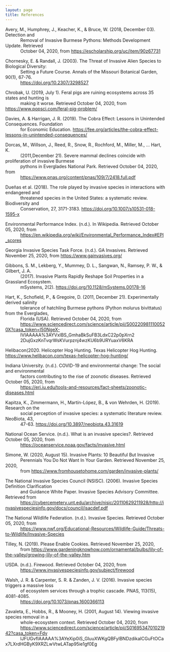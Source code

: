 ```yaml
---
layout: page
title: References
---
```


Avery, M., Humphrey, J., Keacher, K., & Bruce, W. (2018, December 03). Detection and <br>
&nbsp;&nbsp;&nbsp;&nbsp;&nbsp;&nbsp;&nbsp;&nbsp;&nbsp;&nbsp;&nbsp;&nbsp;Removal of Invasive Burmese Pythons: Methods Development Update. Retrieved <br>
&nbsp;&nbsp;&nbsp;&nbsp;&nbsp;&nbsp;&nbsp;&nbsp;&nbsp;&nbsp;&nbsp;&nbsp;October 04, 2020, from https://escholarship.org/uc/item/90z67731 <br>

Chornesky, E. & Randall, J. (2003). The Threat of Invasive Alien Species to Biological Diversity: <br>
&nbsp;&nbsp;&nbsp;&nbsp;&nbsp;&nbsp;&nbsp;&nbsp;&nbsp;&nbsp;&nbsp;&nbsp;Setting a Future Course. Annals of the Missouri Botanical Garden, 90(1), 67-76. <br>
&nbsp;&nbsp;&nbsp;&nbsp;&nbsp;&nbsp;&nbsp;&nbsp;&nbsp;&nbsp;&nbsp;&nbsp;https://doi.org/10.2307/3298527

Chrobak, U. (2019, July 1). Feral pigs are ruining ecosystems across 35 states and hunting is <br>
&nbsp;&nbsp;&nbsp;&nbsp;&nbsp;&nbsp;&nbsp;&nbsp;&nbsp;&nbsp;&nbsp;&nbsp;making it worse. Retrieved October 04, 2020, from https://www.popsci.com/feral-pig-problem/

Davies, A. & Harrigan, J. R. (2019). The Cobra Effect: Lessons in Unintended Consequences. Foundation <br>
&nbsp;&nbsp;&nbsp;&nbsp;&nbsp;&nbsp;&nbsp;&nbsp;&nbsp;&nbsp;&nbsp;&nbsp;for Economic Education. https://fee.org/articles/the-cobra-effect-lessons-in-unintended-consequences/

Dorcas, M., Willson, J., Reed, R., Snow, R., Rochford, M., Miller, M., ... Hart, K. <br>
&nbsp;&nbsp;&nbsp;&nbsp;&nbsp;&nbsp;&nbsp;&nbsp;&nbsp;&nbsp;&nbsp;&nbsp;(2011,December 21). Severe mammal declines coincide with proliferation of invasive Burmese <br>
&nbsp;&nbsp;&nbsp;&nbsp;&nbsp;&nbsp;&nbsp;&nbsp;&nbsp;&nbsp;&nbsp;&nbsp;pythons in Everglades National Park. Retrieved October 04, 2020, from <br>
&nbsp;&nbsp;&nbsp;&nbsp;&nbsp;&nbsp;&nbsp;&nbsp;&nbsp;&nbsp;&nbsp;&nbsp;https://www.pnas.org/content/pnas/109/7/2418.full.pdf

Dueñas et al. (2018). The role played by invasive species in interactions with endangered and <br>
&nbsp;&nbsp;&nbsp;&nbsp;&nbsp;&nbsp;&nbsp;&nbsp;&nbsp;&nbsp;&nbsp;&nbsp;threatened species in the United States: a systematic review. Biodiversity and <br>
&nbsp;&nbsp;&nbsp;&nbsp;&nbsp;&nbsp;&nbsp;&nbsp;&nbsp;&nbsp;&nbsp;&nbsp;Conservation, 27, 3171-3183. https://doi.org/10.1007/s10531-018-1595-x

Environmental Performance Index. (n.d.). In Wikipedia. Retrieved October 05, 2020, from <br>
&nbsp;&nbsp;&nbsp;&nbsp;&nbsp;&nbsp;&nbsp;&nbsp;&nbsp;&nbsp;&nbsp;&nbsp;https://en.wikipedia.org/wiki/Environmental_Performance_Index#EPI_scores

Georgia Invasive Species Task Force. (n.d.). GA Invasives. Retrieved November 25, 2020, from https://www.gainvasives.org/ 

Gibbons, S. M., Lekberg, Y., Mummey, D. L., Sangwan, N., Ramsey, P. W., & Gilbert, J. A. <br>
&nbsp;&nbsp;&nbsp;&nbsp;&nbsp;&nbsp;&nbsp;&nbsp;&nbsp;&nbsp;&nbsp;&nbsp;(2017). Invasive Plants Rapidly Reshape Soil Properties in a Grassland Ecosystem. <br>
&nbsp;&nbsp;&nbsp;&nbsp;&nbsp;&nbsp;&nbsp;&nbsp;&nbsp;&nbsp;&nbsp;&nbsp;mSystems, 2(2). https://doi.org/10.1128/mSystems.00178-16

Hart, K., Schofield, P., & Gregoire, D. (2011, December 21). Experimentally derived salinity <br>
&nbsp;&nbsp;&nbsp;&nbsp;&nbsp;&nbsp;&nbsp;&nbsp;&nbsp;&nbsp;&nbsp;&nbsp;tolerance of hatchling Burmese pythons (Python molurus bivittatus) from the Everglades, <br>
&nbsp;&nbsp;&nbsp;&nbsp;&nbsp;&nbsp;&nbsp;&nbsp;&nbsp;&nbsp;&nbsp;&nbsp;Florida (USA). Retrieved October 04, 2020, from <br>
&nbsp;&nbsp;&nbsp;&nbsp;&nbsp;&nbsp;&nbsp;&nbsp;&nbsp;&nbsp;&nbsp;&nbsp;https://www.sciencedirect.com/science/article/pii/S002209811100520X?casa_token=I50NgeX-<br> &nbsp;&nbsp;&nbsp;&nbsp;&nbsp;&nbsp;&nbsp;&nbsp;&nbsp;&nbsp;&nbsp;&nbsp;IVIAAAAA%3AYVxIBS_GmhaBkSuFB3LdxC22p0pXrn2 <br>
&nbsp;&nbsp;&nbsp;&nbsp;&nbsp;&nbsp;&nbsp;&nbsp;&nbsp;&nbsp;&nbsp;&nbsp;2DujGxzKnTvqrWsKVurpznj4wzKU6b9URYuaxV6KRA

Helibacon(2020. Helicopter Hog Hunting. Texas Helicopter Hog Hunting. https://www.helibacon.com/texas-helicopter-hog-hunting/

Indiana University. (n.d.). COVID-19 and environmental change: The social and environmental <br>
&nbsp;&nbsp;&nbsp;&nbsp;&nbsp;&nbsp;&nbsp;&nbsp;&nbsp;&nbsp;&nbsp;&nbsp;factors contributing to the rise of zoonotic diseases. Retrieved October 05, 2020, from <br>
&nbsp;&nbsp;&nbsp;&nbsp;&nbsp;&nbsp;&nbsp;&nbsp;&nbsp;&nbsp;&nbsp;&nbsp;https://eri.iu.edu/tools-and-resources/fact-sheets/zoonotic-diseases.html

Kapitza, K., Zimmermann, H., Martín-López, B., & von Wehrden, H. (2019). Research on the <br>
&nbsp;&nbsp;&nbsp;&nbsp;&nbsp;&nbsp;&nbsp;&nbsp;&nbsp;&nbsp;&nbsp;&nbsp;social perception of invasive species: a systematic literature review. NeoBiota, 43, <br>
&nbsp;&nbsp;&nbsp;&nbsp;&nbsp;&nbsp;&nbsp;&nbsp;&nbsp;&nbsp;&nbsp;&nbsp;47-63. https://doi.org/10.3897/neobiota.43.31619

National Ocean Service. (n.d.). What is an invasive species?. Retrieved October 05, 2020, from <br>
&nbsp;&nbsp;&nbsp;&nbsp;&nbsp;&nbsp;&nbsp;&nbsp;&nbsp;&nbsp;&nbsp;&nbsp;https://oceanservice.noaa.gov/facts/invasive.html

Simone, W. (2020, August 15). Invasive Plants: 10 Beautiful But Invasive <br>
&nbsp;&nbsp;&nbsp;&nbsp;&nbsp;&nbsp;&nbsp;&nbsp;&nbsp;&nbsp;&nbsp;&nbsp;Perennials You Do Not Want In Your Garden. Retrieved November 25, 2020, <br>
&nbsp;&nbsp;&nbsp;&nbsp;&nbsp;&nbsp;&nbsp;&nbsp;&nbsp;&nbsp;&nbsp;&nbsp;from https://www.fromhousetohome.com/garden/invasive-plants/

The National Invasive Species Council (NSISC). (2006). Invasive Species Definition Clarification <br>
&nbsp;&nbsp;&nbsp;&nbsp;&nbsp;&nbsp;&nbsp;&nbsp;&nbsp;&nbsp;&nbsp;&nbsp;and Guidance White Paper. Invasive Species Advisory Committee. Retrieved from <br>
&nbsp;&nbsp;&nbsp;&nbsp;&nbsp;&nbsp;&nbsp;&nbsp;&nbsp;&nbsp;&nbsp;&nbsp;https://cybercemetery.unt.edu/archive/nisic/20110629211928/http://invasivespeciesinfo.gov/docs/council/isacdef.pdf

The National Wildlife Federation. (n.d.). Invasive Species. Retrieved October 05, 2020, from <br>
&nbsp;&nbsp;&nbsp;&nbsp;&nbsp;&nbsp;&nbsp;&nbsp;&nbsp;&nbsp;&nbsp;&nbsp;https://www.nwf.org/Educational-Resources/Wildlife-Guide/Threats-to-Wildlife/Invasive-Species

Tilley, N. (2019). Please Enable Cookies. Retrieved November 25, 2020, <br>
&nbsp;&nbsp;&nbsp;&nbsp;&nbsp;&nbsp;&nbsp;&nbsp;&nbsp;&nbsp;&nbsp;&nbsp;from https://www.gardeningknowhow.com/ornamental/bulbs/lily-of-the-valley/growing-lily-of-the-valley.htm

USDA. (n.d.). Firewood. Retrieved October 04, 2020, from <br>
&nbsp;&nbsp;&nbsp;&nbsp;&nbsp;&nbsp;&nbsp;&nbsp;&nbsp;&nbsp;&nbsp;&nbsp;https://www.invasivespeciesinfo.gov/subject/firewood

Walsh, J. R. & Carpenter, S. R. & Zanden, J. V. (2016). Invasive species triggers a massive loss <br>
&nbsp;&nbsp;&nbsp;&nbsp;&nbsp;&nbsp;&nbsp;&nbsp;&nbsp;&nbsp;&nbsp;&nbsp;of ecosystem services through a trophic cascade. PNAS, 113(15), 4081-4085.			<br>
&nbsp;&nbsp;&nbsp;&nbsp;&nbsp;&nbsp;&nbsp;&nbsp;&nbsp;&nbsp;&nbsp;&nbsp;https://doi.org/10.1073/pnas.1600366113

Zavaleta, E., Hobbs, R., & Mooney, H. (2001, August 14). Viewing invasive species removal in a <br>
&nbsp;&nbsp;&nbsp;&nbsp;&nbsp;&nbsp;&nbsp;&nbsp;&nbsp;&nbsp;&nbsp;&nbsp;whole-ecosystem context. Retrieved October 04, 2020, from <br>
&nbsp;&nbsp;&nbsp;&nbsp;&nbsp;&nbsp;&nbsp;&nbsp;&nbsp;&nbsp;&nbsp;&nbsp;https://www.sciencedirect.com/science/article/pii/S0169534701021942?casa_token=Fdv
&nbsp;&nbsp;&nbsp;&nbsp;&nbsp;&nbsp;&nbsp;&nbsp;&nbsp;&nbsp;&nbsp;&nbsp;lJFUGvfIAAAAA%3AYeXip0iS_GIuuXWKgQBFylBNDzdikaICGuFtOCax7LXrdHGByK9XRZLwVtwLATap95ie1gf0Eg
